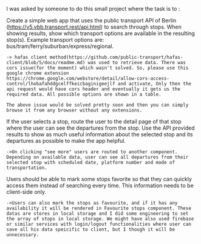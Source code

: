 I was asked by someone to do this small project where the task is to :

Create a simple web app that uses the public transport API of Berlin
(https://v5.vbb.transport.rest/api.html) to search through stops. When showing results, show
which transport options are available in the resulting stop(s). Example transport options are:
bus/tram/ferry/suburban/express/regional.

    -> hafas client method(https://github.com/public-transport/hafas-client/blob/5/docs/readme.md) was used to retrieve data. There was cors issue(for the moment) which wasn't solved. So, please use this google chrome extension https://chrome.google.com/webstore/detail/allow-cors-access-control/lhobafahddgcelffkeicbaginigeejlf and activate, Only then the api request would have cors header and eventually it gets us the required data. All possible options are shown in a table.

    The above issue would be solved pretty soon and then you can simply browse it from any browser without any extensions.

If the user selects a stop, route the user to the detail page of that stop where the user can see
the departures from the stop. Use the API provided results to show as much useful information
about the selected stop and its departures as possible to make the app helpful.

    ->On clicking "see more" users are routed to another component. Depending on available data, user can see all departures from their selected stop with scheduled date, platform number and mode of transportation.

Users should be able to mark some stops favorite so that they can quickly access them instead
of searching every time. This information needs to be client-side only.

    ->Users can also mark the stops as favourite, and if it has any availability it will be rendered in Favourite stops component. These datas are stores in local storage and I did some engineering to set the array of stops in local storage. We might have also used firebase or similar services with login/logout functionalities where user can save all his data speicific to client, but I though it will be unnecessary.
